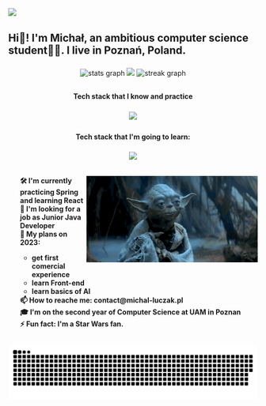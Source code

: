 <img src="200h.gif" />
<h2 align="left">Hi👋! I'm Michał, an ambitious computer science student👨‍💻. I live in Poznań, Poland.</h2>

###

<div align="center">
  <img src="https://github-readme-stats.vercel.app/api?username=michal-luczak&hide_title=false&hide_rank=false&show_icons=true&include_all_commits=true&count_private=true&disable_animations=false&theme=dark&locale=en&hide_border=true" height="121" alt="stats graph"  />
  <img src="https://github-readme-stats.vercel.app/api/top-langs/?username=michal-luczak&layout=compact&theme=dark&hide_border=true" height="121"/>
  <img src="https://streak-stats.demolab.com?user=michal-luczak&locale=en&mode=daily&theme=dark&hide_border=true&date_format=j M[ Y]" height="121" alt="streak graph"  />
</div>

##

<h4 align="center">Tech stack that I know and practice</h4>

###

<p align="center">
  <a href="https://skillicons.dev">
    <img src="https://skillicons.dev/icons?i=java,spring,docker,redis,mysql,postgres,mongodb,git,linux,html,css,maven,python" />
  </a>
</p>

###

<h4 align="center">Tech stack that I'm going to learn:</h4>

###

<p align="center">
  <a href="https://skillicons.dev">
    <img src="https://skillicons.dev/icons?i=kotlin,kafka,tensorflow,kubernetes,gradle,go,react,ts,aws" />
  </a>
</p>

##

<img align="right" height="175" src="yoda.gif"  />

###

<h4 align="left">
        <ul style="list-style-type: none;">
            🛠️ I'm currently practicing Spring and learning React<br>
            🤔 I'm looking for a job as Junior Java Developer<br>
            📅 My plans on 2023:
            <ul>
                <li>get first comercial experience</li>  
                <li>learn Front-end</li>
                <li>learn basics of AI</li>
            </ul>
            📫 How to reache me: contact@michal-luczak.pl<br>
            🎓 I'm on the second year of Computer Science at UAM in Poznan<br>
            ⚡ Fun fact: I'm a Star Wars fan.
        </ul>
    </h4>

##

<div align="center">
  <img alt="snake eating my contributions" src = "https://raw.githubusercontent.com/michal-luczak/michal-luczak/output/github-contribution-grid-snake-dark.svg"/>
</div>

###
